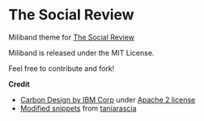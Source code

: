 # The Social Review
Miliband theme for [The Social Review](https://www.thesocialreview.co.uk/)

Miliband is released under the MIT License.

Feel free to contribute and fork!

**Credit**
- [Carbon Design by IBM Corp](https://github.com/carbon-design-system/carbon-for-ibm-dotcom) under [Apache 2 license](https://www.apache.org/licenses/LICENSE-2.0)
- [Modified snippets](https://www.taniarascia.com/developing-a-wordpress-theme-from-scratch/) from [taniarascia](https://github.com/taniarascia)